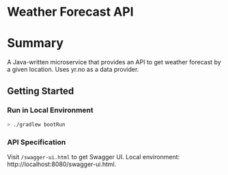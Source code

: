 # Weather Forecast API

# Summary

A Java-written microservice that provides an API to get weather forecast by a given location. Uses yr.no as a data
provider.

## Getting Started

### Run in Local Environment

```bash
> ./gradlew bootRun
```

### API Specification

Visit `/swagger-ui.html` to get Swagger UI. Local environment: http://localhost:8080/swagger-ui.html.
